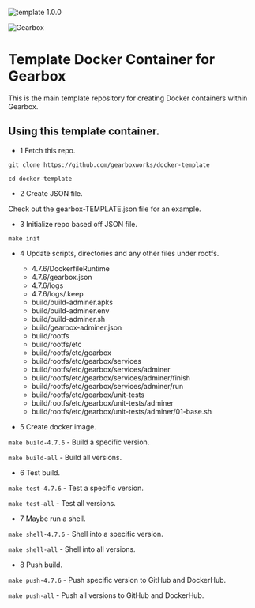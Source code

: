 ![template 1.0.0](https://img.shields.io/badge/adminer-1.0.0-green.svg)

![Gearbox](https://github.com/gearboxworks/gearbox.github.io/raw/master/Gearbox-100x.png)

# Template Docker Container for Gearbox
This is the main template repository for creating Docker containers within Gearbox.

## Using this template container.

- 1 Fetch this repo.

`git clone https://github.com/gearboxworks/docker-template`

`cd docker-template`

- 2 Create JSON file.

Check out the gearbox-TEMPLATE.json file for an example.

- 3 Initialize repo based off JSON file.

`make init`

- 4 Update scripts, directories and any other files under rootfs.

	- 4.7.6/DockerfileRuntime
	- 4.7.6/gearbox.json
	- 4.7.6/logs
	- 4.7.6/logs/.keep
	- build/build-adminer.apks
	- build/build-adminer.env
	- build/build-adminer.sh
	- build/gearbox-adminer.json
	- build/rootfs
	- build/rootfs/etc
	- build/rootfs/etc/gearbox
	- build/rootfs/etc/gearbox/services
	- build/rootfs/etc/gearbox/services/adminer
	- build/rootfs/etc/gearbox/services/adminer/finish
	- build/rootfs/etc/gearbox/services/adminer/run
	- build/rootfs/etc/gearbox/unit-tests
	- build/rootfs/etc/gearbox/unit-tests/adminer
	- build/rootfs/etc/gearbox/unit-tests/adminer/01-base.sh

- 5 Create docker image.

`make build-4.7.6` - Build a specific version.

`make build-all` - Build all versions.

- 6 Test build.

`make test-4.7.6` - Test a specific version.

`make test-all` - Test all versions.

- 7 Maybe run a shell.

`make shell-4.7.6` - Shell into a specific version.

`make shell-all` - Shell into all versions.

- 8 Push build.

`make push-4.7.6` - Push  specific version to GitHub and DockerHub.

`make push-all` - Push all versions to GitHub and DockerHub.


